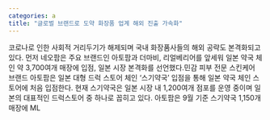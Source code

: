 ```yaml
---
categories: a
title: "글로벌 브랜드로 도약 화장품 업계 해외 진출 가속화"
---
```

코로나로 인한 사회적 거리두기가 해제되며 국내 화장품사들의 해외 공략도 본격화되고 있다. 먼저 네오팜은 주요 브랜드인 아토팜과 더마비, 리얼베리어를 앞세워 일본 약국 체인 약 3,700여개 매장에 입점, 일본 시장 본격화를 선언했다.민감 피부 전문 스킨케어 브랜드 아토팜은 일본 대형 드럭 스토어 체인 ‘스기약국’ 입점을 통해 일본 약국 체인 스토어에 처음 입점한다. 현재 스기약국은 일본 시장 내 1,200여개 점포를 운영 중이며 일본의 대표적인 드럭스토어 중 하나로 꼽히고 있다. 아토팜은 9월 기준 스기약국 1,150개 매장에 ML